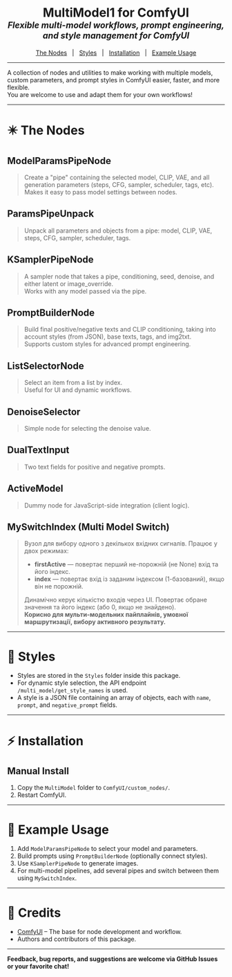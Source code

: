 <h1 align="center">
    MultiModel1 for ComfyUI
    <br>
    <sub><sup><i>Flexible multi-model workflows, prompt engineering, and style management for ComfyUI</i></sup></sub>
    <br>
</h1>
<p align="center">
    <a href="#️-the-nodes">The Nodes</a> &nbsp; | &nbsp; <a href="#-styles">Styles</a>  &nbsp; | &nbsp; <a href="#-installation">Installation</a> &nbsp; | &nbsp; <a href="#-example-usage">Example Usage</a>
</p>
<hr>

A collection of nodes and utilities to make working with multiple models, custom parameters, and prompt styles in ComfyUI easier, faster, and more flexible.  
You are welcome to use and adapt them for your own workflows!

---

# ✴️ The Nodes

## ModelParamsPipeNode
> Create a "pipe" containing the selected model, CLIP, VAE, and all generation parameters (steps, CFG, sampler, scheduler, tags, etc).  
> Makes it easy to pass model settings between nodes.

## ParamsPipeUnpack
> Unpack all parameters and objects from a pipe: model, CLIP, VAE, steps, CFG, sampler, scheduler, tags.

## KSamplerPipeNode
> A sampler node that takes a pipe, conditioning, seed, denoise, and either latent or image_override.  
> Works with any model passed via the pipe.

## PromptBuilderNode
> Build final positive/negative texts and CLIP conditioning, taking into account styles (from JSON), base texts, tags, and img2txt.  
> Supports custom styles for advanced prompt engineering.

## ListSelectorNode
> Select an item from a list by index.  
> Useful for UI and dynamic workflows.

## DenoiseSelector
> Simple node for selecting the denoise value.

## DualTextInput
> Two text fields for positive and negative prompts.

## ActiveModel
> Dummy node for JavaScript-side integration (client logic).

## MySwitchIndex (Multi Model Switch)
> Вузол для вибору одного з декількох вхідних сигналів. Працює у двох режимах:
> <ul>
>   <li><b>firstActive</b> — повертає перший не-порожній (не None) вхід та його індекс.</li>
>   <li><b>index</b> — повертає вхід із заданим індексом (1-базований), якщо він не порожній.</li>
> </ul>
> Динамічно керує кількістю входів через UI. Повертає обране значення та його індекс (або 0, якщо не знайдено).
> <br>
> <b>Корисно для мульти-модельних пайплайнів, умовної маршрутизації, вибору активного результату.</b>

---

# 🎨 Styles

- Styles are stored in the `Styles` folder inside this package.
- For dynamic style selection, the API endpoint `/multi_model/get_style_names` is used.
- A style is a JSON file containing an array of objects, each with `name`, `prompt`, and `negative_prompt` fields.

---

# ⚡ Installation


## Manual Install
1. Copy the `MultiModel` folder to `ComfyUI/custom_nodes/`.
2. Restart ComfyUI.

---

# 🚀 Example Usage

1. Add `ModelParamsPipeNode` to select your model and parameters.
2. Build prompts using `PromptBuilderNode` (optionally connect styles).
3. Use `KSamplerPipeNode` to generate images.
4. For multi-model pipelines, add several pipes and switch between them using `MySwitchIndex`.

---

# 🙏 Credits

- [ComfyUI](https://github.com/comfyanonymous/ComfyUI) – The base for node development and workflow.
- Authors and contributors of this package.

---

**Feedback, bug reports, and suggestions are welcome via GitHub Issues or your favorite chat!** 

